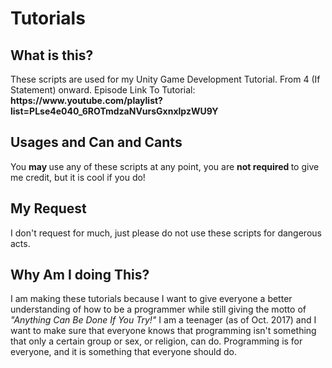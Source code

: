 # Tutorials

<h2> What is this? </h2>
These scripts are used for my Unity Game Development Tutorial. From 4 (If Statement) onward. Episode Link To Tutorial:
<b> https://www.youtube.com/playlist?list=PLse4e040_6ROTmdzaNVursGxnxlpzWU9Y </b>


<h2> Usages and Can and Cants </h2>
You <b> may </b> use any of these scripts at any point, you are <b> not required </b> to give me credit, but it is cool if you do!

<h2> My Request </h2>
I don't request for much, just please do not use these scripts for dangerous acts.

<h2> Why Am I doing This? </h2>
 I am making these tutorials because I want to give everyone a better understanding of how to be a programmer while still giving the motto of <i> "Anything Can Be Done If You Try!" </i> I am a teenager (as of Oct. 2017) and I want to make sure that everyone knows that programming isn't something that only a certain group or sex, or religion, can do. Programming is for everyone, and it is something that everyone should do.
